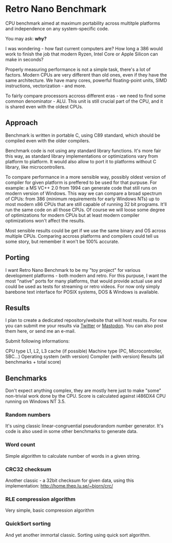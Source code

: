 # Retro Nano Benchmark

CPU benchmark aimed at maximum portability across multitple platforms and independence on any system-specific code.

You may ask: **why?**

I was wondering - how fast current computers are? How long a 386 would work to finish the job that modern Ryzen, Intel Core or Apple Silicon can make in seconds?

Properly measuring performance is not a simple task, there's a lot of factors. Modern CPUs are very different than old ones, even if they have the same architecture. We have many cores, powerful floating-point units, SIMD instructions, vectorization - and more.

To fairly compare processors accross different eras - we need to find some common denominator - ALU. This unit is still crucial part of the CPU, and it is shared even with the oldest CPUs.

## Approach

Benchmark is written in portable C, using C89 standard, which should be compiled even with the older compilers.

Benchmark code is not using any standard library functions. It's more fair this way, as standard library implementations or optimizations vary from platform to platform. It would also allow to port it to platforms without C library, like microcontrollers.

To compare performance in a more sensible way, possibly oldest version of compiler for given platform is preffered to be used for that purpuse. For example: a MS VC++ 2.0 from 1994 can generate code that still runs on modern version of Windows. This way we can compare a broad spectrum of CPUs: from 386 (minimum requirements for early Windows NTs) up to most modern x86 CPUs that are still capable of running 32 bit programs. It'll run the same code on all those CPUs. Of course we will loose some degree of optimizations for modern CPUs but at least modern compiler optimizations won't affect the results.

Most sensible results could be get if we use the same binary and OS across multiple CPUs. Comparing accross platforms and compilers could tell us some story, but remember it won't be 100% accurate.

## Porting

I want Retro Nano Benchmark to be my "toy project" for various development platforms - both modern and retro. For this purpuse, I want the most "native" ports for many platforms, that would provide actual use and could be used as tests for streaming or retro videos. For now only simply barebone text interface for POSIX systems, DOS & Windows is available.

## Results

I plan to create a dedicated repository/website that will host results. For now you can submit me your results via [Twitter](https://twitter.com/vashpan) or [Mastodon](https://mastodon.social/@kkolakowski). You can also post them here, or send me an e-mail.



Submit following informations: 

CPU type
L1, L2, L3 cache (if possible)
Machine type (PC, Microcontroller, SBC...)
Operating system (with version)
Compiler (with version)
Results (all benchmarks + total score)

## Benchmarks

Don't expect anything complex, they are mostly here just to make "some" non-trivial work done by the CPU. Score is calculated against i486DX4 CPU running on Windows NT 3.5.

### Random numbers

It's using classic linear-congruential pseudorandom number generator. It's code is also used in some other benchmarks to generate data.

### Word count

Simple algorithm to calculate number of words in a given string.

### CRC32 checksum

Another classic - a 32bit checksum for given data, using this implementation: http://home.thep.lu.se/~bjorn/crc/

### RLE compression algorithm

Very simple, basic compression algorithm

### QuickSort sorting

And yet another immortal classic. Sorting using quick sort algorithm.